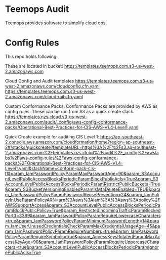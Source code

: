 # Teemops Audit

Teemops provides software to simplify cloud ops.

# Config Rules

This repo holds following.

These are located in bucket:
https://templates.teemops.com.s3-us-west-2.amazonaws.com

Cloud Config and Audit templates
https://templates.teemops.com.s3-us-west-2.amazonaws.com/cloudconfig.cfn.yaml
https://templates.teemops.com.s3-us-west-2.amazonaws.com/cloudtrail.cfn.yaml

Custom Conformance Packs.
Conformance Packs are provided by AWS as config rules. These can be run from S3 as a quick create stack.
https://templates.nzs.cloud.s3-us-west-2.amazonaws.com/audit/_config/aws-config-conformance-packs/Operational-Best-Practices-for-CIS-AWS-v1.4-Level1.yaml

Quick Create example for auditing CIS Level 1:
https://ap-southeast-2.console.aws.amazon.com/cloudformation/home?region=ap-southeast-2#/stacks/quickcreate?templateURL=https%3A%2F%2Fs3.ap-southeast-2.amazonaws.com%2Ftemplates.nzs.cloud%2Faudit%2F_config%2Fawslabs%2Faws-config-rules%2Faws-config-conformance-packs%2FOperational-Best-Practices-for-CIS-AWS-v1.4-Level1.yaml&stackName=conform-pack-cis-l1&param_IamPasswordPolicyParamMaxPasswordAge=90&param_S3AccountLevelPublicAccessBlocksPeriodicParamBlockPublicAcls=True&param_S3AccountLevelPublicAccessBlocksPeriodicParamRestrictPublicBuckets=True&param_S3BucketVersioningEnabledParamIsMfaDeleteEnabled=TRUE&param_IamPasswordPolicyParamPasswordReusePrevention=24&param_IamPolicyInUseParamPolicyARN=arn%3Aaws%3Aiam%3A%3Aaws%3Apolicy%2FAWSSupportAccess&param_S3AccountLevelPublicAccessBlocksPeriodicParamBlockPublicPolicy=True&param_RestrictedIncomingTrafficParamBlockedPort3=3389&param_IamPasswordPolicyParamRequireLowercaseCharacters=true&param_IamPasswordPolicyParamMinimumPasswordLength=14&param_IamUserUnusedCredentialsCheckParamMaxCredentialUsageAge=45&param_IamPasswordPolicyParamRequireNumbers=true&param_IamPasswordPolicyParamRequireSymbols=true&param_AccessKeysRotatedParamMaxAccessKeyAge=90&param_IamPasswordPolicyParamRequireUppercaseCharacters=true&param_S3AccountLevelPublicAccessBlocksPeriodicParamIgnorePublicAcls=True

